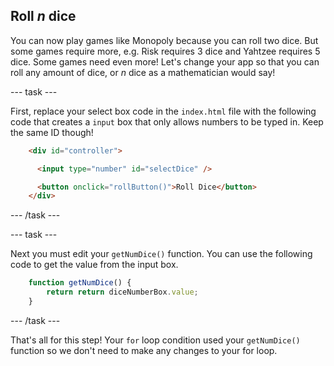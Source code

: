 ## Roll *n* dice

You can now play games like Monopoly because you can roll two dice. But some games require more, e.g. Risk requires 3 dice and Yahtzee requires 5 dice. Some games need even more! Let's change your app so that you can roll any amount of dice, or *n* dice as a mathematician would say!

--- task ---

First, replace your select box code in the `index.html` file with the following code that creates a `input` box that only allows numbers to be typed in. Keep the same ID though!

```html
    <div id="controller">

      <input type="number" id="selectDice" />

      <button onclick="rollButton()">Roll Dice</button>
    </div>
```

--- /task ---

--- task ---

Next you must edit your `getNumDice()` function. You can use the following code to get the value from the input box.

```javascript
    function getNumDice() {
        return return diceNumberBox.value;
    }
```

--- /task ---

That's all for this step! Your `for` loop condition used your `getNumDice()` function so we don't need to make any changes to your for loop.
